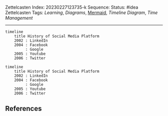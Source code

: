 Zettelcasten Index: 20230227123735-k
Sequence:
Status: #idea
Zettelcasten Tags: *Learning*, *Diagrams*, [Mermaid](../references/Mermaid.md), *Timeline Diagram*, *Time Management*

---

````
timeline
    title History of Social Media Platform
    2002 : LinkedIn
    2004 : Facebook
         : Google
    2005 : Youtube
    2006 : Twitter
````

````mermaid
timeline
    title History of Social Media Platform
    2002 : LinkedIn
    2004 : Facebook
         : Google
    2005 : Youtube
    2006 : Twitter
````

## References
